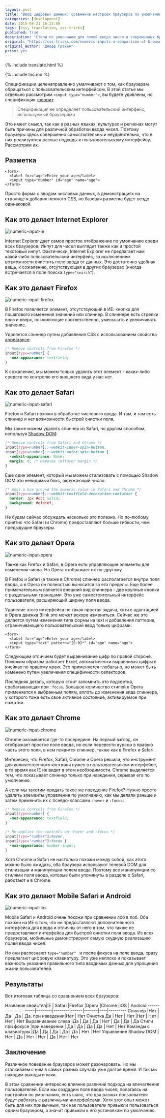 ```yaml
---
layout: post
title: "Ввод цифровых данных: сравнение настроек браузеров по умолчанию"
categories: [development]
date: 2015-08-21 16:33:00
tags: [css, translation, css-tricks]
published: True
description: "Стили по умолчанию для полей ввода чисел в современных браузерах и возможности по их настройке."
original: "https://css-tricks.com/numeric-inputs-a-comparison-of-browser-defaults/"
original_author: "Джефф Грэхем"
prism: yes
---
```

{% include translate.html %}

{% include toc.md %}

Спецификации целенаправленно умалчивают о том, как браузерам обращаться  с пользовательским интерфейсом. В этой статье мы отдельно  рассмотрим `<input type="number">`, вы будете удивлены, но спецификация [говорит](http://www.w3.org/html/wg/drafts/html/master/semantics.html#number-state-(type=number)):

>Спецификация не определяет пользовательский интерфейс, используемый браузерами

Это имеет смысл, так как в разных языках, культурах и регионах могут быть причины для различной обработки ввода чисел. Поэтому браузеры здесь совершенно самостоятельны и неудивительно, что в них реализуются разные подходы к пользовательскому интерфейсу. Рассмотрим их.

## Разметка

```markup
<form>
  <label for="age">Enter your age</label>
  <input type="number" id="age" name="age">
</form>
```

Просто форма с вводом числовых данных, в демонстрациях на странице  я добавил немного CSS, но базовая разметка будет везде одинаковой.

## Как это делает Internet Explorer

![numeric-input-ie](/images/development/numericInput-ie.gif)

Internet Explorer дает самое простое отображение по умолчанию среди всех браузеров. Инпут для чисел выглядит также как и простой текстовый инпут. Фактически, Internet Explorer не предлагает нам какой-либо пользовательский интерфейс, за исключением возможности очистить поле ввода от данных. Это достаточно удобная вещь,  к сожалению, отсутствующая в других браузерах (иногда встречается в поле поиска `type="search"`).

## Как это делает Firefox

![numeric-input-firefox](/images/development/numericInput-firefox.gif)

В Firefox появляется элемент, отсутствующий в ИЕ: кнопка для пошагового изменения значений или спиннер. В спиннере есть стрелки вниз и вверх, позволяющие соответственно, уменьшать и увеличивать значение.

Удаляется спиннер путем добавления CSS с использованием свойства [appearance](https://css-tricks.com/almanac/properties/a/appearance/):

```css
/* Remove controls from Firefox */
input[type=number] {
  -moz-appearance: textfield;
}
```

К сожалению, мы можем только удалить этот элемент -  каких-либо средств по контролю его внешнего вида у нас нет.

## Как это делает Safari

![numeric-input-safari](/images/development/numericInput-safari.gif)

Firefox и Safari похожи в обработке числового ввода. И там, и там есть спиннер и нет возможности быстрой очистки поля.


Мы также можем удалить спиннер из  Safari, но другим способом, используя [Shadow DOM](http://glazkov.com/2011/01/14/what-the-heck-is-shadow-dom/):

```css
/* Remove controls from Safari and Chrome */
input[type=number]::-webkit-inner-spin-button,
input[type=number]::-webkit-outer-spin-button {
  -webkit-appearance: None;
  margin: 0; /* Removes leftover margin */
}
```

Еще один элемент, который мы можем стилизовать с помощью Shadow DOM это невидимый бокс, окружающий число:

```css
/* Adds a box around the numeric value in Safari and Chrome */
input[type=number]::-webkit-textfield-decoration-container {
  border: 1px #ccc solid;
  background: #efefef;
}
```

Не будем сейчас обсуждать насколько это полезно. Но по-любому, приятно что Safari (и Chrome) предоставляют больше гибкости, чем предыдущие браузеры.

## Как это делает Opera

![numeric-input-opera](/images/development/numericInput-opera.gif)

Также как Firefox и Safari, в Opera есть управляющие элементы для изменения числа. Но Opera отображает их по-другому.

В Firefox и Safari (а также в Chrome) спиннер располагается внутри поля ввода, а в  Opera он полностью выносится за его пределы. Еще более примечательным является внешний вид спиннера - две крупные кнопки с раздельными границами. Это уже самостоятельный интерфейс пользователя, расширяющий ширину поля ввода.

Удаление этого интерфейса не такая простая задача, хотя с адаптацией в  Opera движка Blink это может вскоре измениться. Сейчас же это делается путем изменения типа формы на text и добавления паттерна, ограничивающего пользовательский ввод только цифрами:

```markup
<form>
  <label for="age">Enter your age</label>
  <input type="text" pattern="[0-9]*" id="age" name="age">
</form>
```

Следующим отличием будет выравнивание цифр по правой стороне. Похожим образом работает  Excel, автоматически выравнивая цифры в ячейках по правому краю. Это применяется глобально, но может быть изменено путем увеличения специфичности селекторов.

Последняя деталь,  которую стоит запомнить это подсветка, срабатывающая при `:focus`. Большое количество стилей в Opera  применяется к выбранным полям, вплоть до изменения вида спиннера, у которого тоже есть свое активное состояние, активируемое при нажатии.

## Как это делает Chrome

![numeric-input-chrome](/images/development/numericInput-chrome.gif)

Chrome оказывается где-то посередине. На первый взгляд, он отображает простое поле ввода, но если перевести курсор в правую часть этого поля, в нем появится спиннер, также как в Firefox и Safari.

Интересно, что Firefox, Safari, Chrome и Opera решили, что инструмент для количественного контроля нужен в пользовательском интерфейсе, в то время как  IE не видит в этом необходимости. Chrome выделяется тем, что показывает спиннер только при наведении, скрывая его по умолчанию.

А если мы захотим придать такое же поведение Firefox? Нужно просто удалить элементы управления по умолчанию, как мы делали раньше и затем применить их с псевдо-классами `:hover` и `:focus`:

```css
/* Remove controls from Firefox */
input[type=number] {
  -moz-appearance: textfield;
}

/* Re-applies the controls on :hover and :focus */
input[type="number"]:hover,
input[type="number"]:focus {
  -moz-appearance: number-input;
}
```

Хотя Chrome и Safari не настолько похожи между собой, как этого можно было ожидать, оба браузера используют теневой DOM для стилизации и манипуляции полем ввода. Поэтому все манипуляции со стилями поля ввода, которые были упомянуты в разделе о Safari, работают и в Chrome.

## Как это делают Mobile Safari и Android

![numeric-input-ios](/images/development/numericInput-ios.gif)

Mobile Safari и Android очень похожи при сравнении лоб в лоб. Оба похожи на ИЕ в том, что не предоставляют дополнительного интерфейса для ввода и отличны от него в том, что также не предоставляют интерфейса для быстрой очистки поля ввода. Из всех браузеров, мобильные демонстрируют самую скудную реализацию полей ввода чисел.

Но они распознают `type="number" ` и после фокуса на поле ввода, сразу предлагают цифровую клавиатуру. Это уже неплохо и показывает важность указания правильного типа вводимых данных для упрощения жизни пользователей.


## Результаты

Вот итоговая таблица со сравнением всех браузеров:

Название свойства|IE | Safari |Firefox |Opera |Chrome |iOS | Android
---------------------|--------|--------|------|-------|----|---------
Спиннер              |Нет      |    Да |  Да |   Да, при наведении|Нет | Нет
Очистка Да    | Нет | Нет  |Нет | Нет | Нет | Нет
Выравнивание слева |Да | Да |    Да |    Нет | Да   |  Да  |   Да
Стили при фокусе |при наведении  | Да  |   Да   |  Да   |  Да  |   Нет | Нет
Команды с клавиатуры |Да   | Да   |  Да  |   Да   |  Да  |   Нет | Нет
Управление Shadow DOM | Нет |  Да  |   Нет | Нет | Да  |   Нет | Нет

## Заключение

Различное поведение браузеров может разочаровать. Но мы сталкиваем с ним в самых разных случаях уже долгое время. И так мы находим выходы и хаки.

В этом сравнении интересно влияние различий подхода на впечатления пользователей. Если мы создадим поле ввода чисел, полагаясь на настройки по умолчанию, есть шанс, что два разных пользователя будут работать с различными интерфейсами. Хотя этот опыт может быть для них привычным, так как пользователи привыкли пользоваться одним браузером, а значит привыкли к его установкам по умолчанию.
